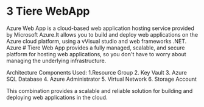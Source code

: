# 3 Tiere WebApp
Azure Web App is a cloud-based web application hosting service provided by Microsoft Azure.It allows you to build and deploy web applications on the Azure cloud platform, using a vVisual studio and web frameworks  .NET. Azure # Tiere Web App provides a fully managed, scalable, and secure platform for hosting web applications, so you don't have to worry about managing the underlying infrastructure.

Architecture Components Used:
1.Resource Group
2. Key Vault
3. Azure SQL Database
4. Azure Administrator
5. Virtual Network
6. Storage Account

This combination provides a scalable and reliable solution for building and deploying web applications in the cloud.
